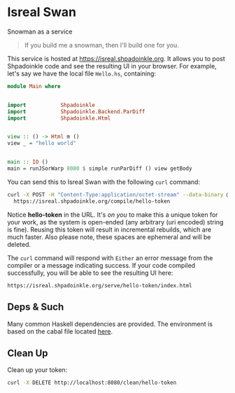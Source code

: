 # Isreal Swan

Snowman as a service

> If you build me a snowman, then I'll build one for you.

This service is hosted at https://isreal.shpadoinkle.org. It allows you to post
Shpadoinkle code and see the resulting UI in your browser. For example, let's say we have
the local file `Hello.hs`, containing:

```haskell
module Main where


import           Shpadoinkle
import           Shpadoinkle.Backend.ParDiff
import           Shpadoinkle.Html


view :: () -> Html m ()
view _ = "hello world"


main :: IO ()
main = runJSorWarp 8080 $ simple runParDiff () view getBody
```

You can send this to Isreal Swan with the following `curl` command:

```bash
curl -X POST -H "Content-Type:application/octet-stream" --data-binary @Hello.hs \
  https://isreal.shpadoinkle.org/compile/hello-token
```

Notice **hello-token** in the URL. It's _on you_ to make this a unique token for your work,
as the system is open-ended (any arbitrary (uri encoded) string is fine).
Reusing this token will result in incremental rebuilds, which
are much faster. Also please note, these spaces are ephemeral and will be deleted.

The `curl` command will respond with `Either` an error message from the compiler or
a message indicating success. If your code compiled successfully, you will be able to see
the resulting UI here:

`https://isreal.shpadoinkle.org/serve/hello-token/index.html`


## Deps & Such

Many common Haskell dependencies are provided.
The environment is based on the cabal file located [here](https://gitlab.com/fresheyeball/Shpadoinkle/-/blob/master/isreal/swan/swan.cabal).

## Clean Up

Clean up your token:

```bash
curl -X DELETE http://localhost:8080/clean/hello-token
```
